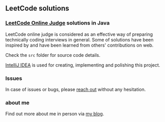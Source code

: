 LeetCode solutions
------------------
### [LeetCode Online Judge][onlineJudge] solutions in Java
LeetCode online judge is considered as an effective way of preparing technically coding interviews in general. Some of solutions have been inspired by and have been learned from others' contributions on web.

Check the `src` folder for source code details.

[IntelliJ IDEA][intellijLink] is used for creating, implementing and polishing this project.

### Issues
In case of issues or bugs, please [reach out][email] without any hesitation.

### about me
Find out more about me in person via [my blog][blogLink].

[onlineJudge]: http://leetcode.com/onlinejudge
[email]: mailto:dev.yongwen@gmail.com
[blogLink]: http://blog.heropotato.com/
[intellijLink]: http://www.jetbrains.com/idea/
[srcLink]: https://github.com/heropotato/LeetCode/tree/master/src
